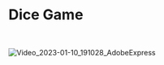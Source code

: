 # Dice Game

<br>

![Video_2023-01-10_191028_AdobeExpress](https://user-images.githubusercontent.com/49407545/211561143-a34566bb-ef93-47c7-8136-bcf3d76edcd6.gif)
